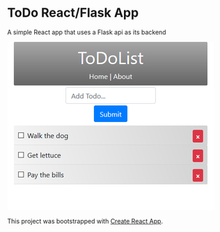 # ToDo React/Flask App
A simple React app that uses a Flask api as its backend

![Screenshot here](screenshot.png)

This project was bootstrapped with [Create React App](https://github.com/facebook/create-react-app).

